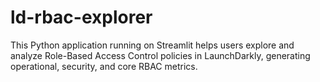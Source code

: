 # ld-rbac-explorer
This Python application running on Streamlit helps users explore and analyze Role-Based Access Control policies in LaunchDarkly, generating operational, security, and core RBAC metrics.
